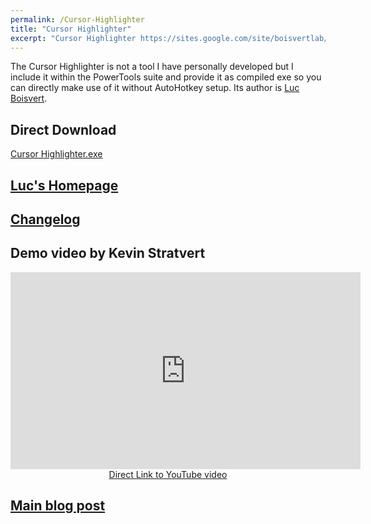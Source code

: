 ```yaml
---
permalink: /Cursor-Highlighter
title: "Cursor Highlighter"
excerpt: "Cursor Highlighter https://sites.google.com/site/boisvertlab/computer-stuff/online-teaching/cursor-highlighter-changelog."
---
```

The Cursor Highlighter is not a tool I have personally developed but I include it within the PowerTools suite and provide it as compiled exe so you can directly make use of it without AutoHotkey setup.
Its author is [Luc Boisvert](https://sites.google.com/site/boisvertlab/computer-stuff/online-teaching/cursor-highlighter-changelog).

## Direct Download

[Cursor Highlighter.exe](https://github.com/tdalon/ahk/raw/master/PowerTools/Cursor%20Highlighter.exe)

## [Luc's Homepage](https://sites.google.com/site/boisvertlab/computer-stuff/online-teaching)

## [Changelog](https://sites.google.com/site/boisvertlab/computer-stuff/online-teaching/cursor-highlighter-changelog)

## Demo video by Kevin Stratvert

<div align="center"><iframe width="560" height="315" src="https://www.youtube.com/embed/kwSqtNvT7to" frameborder="0" allow="accelerometer; autoplay; encrypted-media; gyroscope; picture-in-picture" allowfullscreen></iframe><br><a href="https://www.youtube.com/watch?v=kwSqtNvT7to&feature=youtu.be&t=479">Direct Link to YouTube video</a></div>

## [Main blog post](https://tdalon.blogspot.com/cursor-highlighter)
